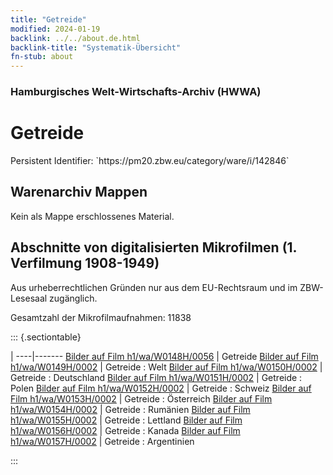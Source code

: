 ```yaml
---
title: "Getreide"
modified: 2024-01-19
backlink: ../../about.de.html
backlink-title: "Systematik-Übersicht"
fn-stub: about
---
```


### Hamburgisches Welt-Wirtschafts-Archiv (HWWA)

# Getreide

<div class="hint">Persistent Identifier: `https://pm20.zbw.eu/category/ware/i/142846`</div>







## Warenarchiv Mappen





Kein als Mappe erschlossenes Material.



<a id="filmsections" />

## Abschnitte von digitalisierten Mikrofilmen (1. Verfilmung 1908-1949)

<p>Aus urheberrechtlichen Gründen nur aus dem EU-Rechtsraum und im ZBW-Lesesaal zugänglich.</p>


<p>Gesamtzahl der Mikrofilmaufnahmen: 11838</p>





::: {.sectiontable}

 | 
----|-------
<a class="btn" href="https://pm20.zbw.eu/film/h1/wa/W0148H/0056" rel="nofollow">Bilder auf Film h1/wa/W0148H/0056</a> | Getreide
<a class="btn" href="https://pm20.zbw.eu/film/h1/wa/W0149H/0002" rel="nofollow">Bilder auf Film h1/wa/W0149H/0002</a> | Getreide : Welt
<a class="btn" href="https://pm20.zbw.eu/film/h1/wa/W0150H/0002" rel="nofollow">Bilder auf Film h1/wa/W0150H/0002</a> | Getreide : Deutschland
<a class="btn" href="https://pm20.zbw.eu/film/h1/wa/W0151H/0002" rel="nofollow">Bilder auf Film h1/wa/W0151H/0002</a> | Getreide : Polen
<a class="btn" href="https://pm20.zbw.eu/film/h1/wa/W0152H/0002" rel="nofollow">Bilder auf Film h1/wa/W0152H/0002</a> | Getreide : Schweiz
<a class="btn" href="https://pm20.zbw.eu/film/h1/wa/W0153H/0002" rel="nofollow">Bilder auf Film h1/wa/W0153H/0002</a> | Getreide : Österreich
<a class="btn" href="https://pm20.zbw.eu/film/h1/wa/W0154H/0002" rel="nofollow">Bilder auf Film h1/wa/W0154H/0002</a> | Getreide : Rumänien
<a class="btn" href="https://pm20.zbw.eu/film/h1/wa/W0155H/0002" rel="nofollow">Bilder auf Film h1/wa/W0155H/0002</a> | Getreide : Lettland
<a class="btn" href="https://pm20.zbw.eu/film/h1/wa/W0156H/0002" rel="nofollow">Bilder auf Film h1/wa/W0156H/0002</a> | Getreide : Kanada
<a class="btn" href="https://pm20.zbw.eu/film/h1/wa/W0157H/0002" rel="nofollow">Bilder auf Film h1/wa/W0157H/0002</a> | Getreide : Argentinien


:::
















